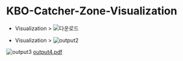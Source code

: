 # KBO-Catcher-Zone-Visualization
- Visualization > 
![다운로드](https://user-images.githubusercontent.com/88306533/220513581-ee37a688-e5ba-44ec-9e95-6f76eb884ce0.png)

- Visualization > 
![output2](https://user-images.githubusercontent.com/88306533/221357312-6589c8c9-038a-485c-92fe-448b1f247890.png)

![output3](https://user-images.githubusercontent.com/88306533/221358465-5a854be7-2f7d-4035-a617-f5c65494419f.png)
[output4.pdf](https://github.com/YJPark0421/KBO-Catcher-Zone-Visualization/files/10831211/output4.pdf)
